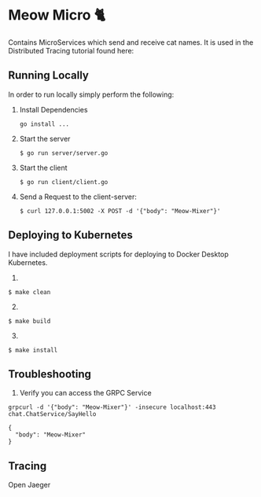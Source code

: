 # Meow Micro 🐈

Contains MicroServices which send and receive cat names. It is used
in the Distributed Tracing tutorial found here:

## Running Locally

In order to run locally simply perform the following:

1. Install Dependencies
    ```
    go install ...
    ```
2. Start the server
    ```
    $ go run server/server.go
    ```
3. Start the client
    ```
    $ go run client/client.go
    ```
4. Send a Request to the client-server:
    ```
    $ curl 127.0.0.1:5002 -X POST -d '{"body": "Meow-Mixer"}'
    ```

## Deploying to Kubernetes

I have included deployment scripts for deploying to Docker Desktop Kubernetes.

1. 
```
$ make clean
```

2. 
```
$ make build
```

3. 
```
$ make install
```

## Troubleshooting

1. Verify you can access the GRPC Service
```
grpcurl -d '{"body": "Meow-Mixer"}' -insecure localhost:443 chat.ChatService/SayHello

{
  "body": "Meow-Mixer"
}
```

## Tracing

Open Jaeger
